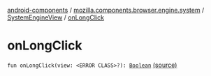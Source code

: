 [android-components](../../index.md) / [mozilla.components.browser.engine.system](../index.md) / [SystemEngineView](index.md) / [onLongClick](./on-long-click.md)

# onLongClick

`fun onLongClick(view: <ERROR CLASS>?): `[`Boolean`](https://kotlinlang.org/api/latest/jvm/stdlib/kotlin/-boolean/index.html) [(source)](https://github.com/mozilla-mobile/android-components/blob/master/components/browser/engine-system/src/main/java/mozilla/components/browser/engine/system/SystemEngineView.kt#L91)